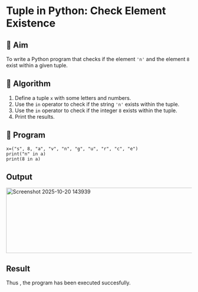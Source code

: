 # Tuple in Python: Check Element Existence

## 🎯 Aim
To write a Python program that checks if the element `'n'` and the element `8` exist within a given tuple.

## 🧠 Algorithm
1. Define a tuple `x` with some letters and numbers.
2. Use the `in` operator to check if the string `'n'` exists within the tuple.
3. Use the `in` operator to check if the integer `8` exists within the tuple.
4. Print the results.

## 🧾 Program
~~~
x=("s", 8, "a", "v", "n", "g", "u", "r", "c", "e")
print("n" in a)
print(8 in a)
~~~

## Output
<img width="545" height="178" alt="Screenshot 2025-10-20 143939" src="https://github.com/user-attachments/assets/2dfdf654-1590-4a1c-bcd4-574539ff0ac9" />

## Result
Thus , the program has been executed succesfully.
